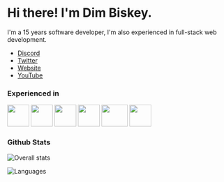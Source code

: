 # Hi there! I'm Dim Biskey.
I'm a 15 years software developer, I'm also experienced in full-stack web development.
- [Discord](https://discord.gg/7sb5rpu)
- [Twitter](https://twitter.com/DevDim_)
- [Website](https://dimmy.xyz/)
- [YouTube](https://youtube.com/DevDim)

### Experienced in
<img src="https://cdn4.iconfinder.com/data/icons/blackicon/54/css3_icon-512.png" width="50px" height="50px"> <img src="https://cdn3.iconfinder.com/data/icons/glypho-social-and-other-logos/64/logo-html5-circle-512.png" width="50px" height="50px"> <img src="https://image.flaticon.com/icons/png/512/152/152760.png" width="50px" height="50px"> <img src="https://cdn.iconscout.com/icon/free/png-512/javascript-2336958-1982839.png" width="50px" height="50px"> <img src="https://cdn.onlinewebfonts.com/svg/img_145824.png" width="60px" height="50px"> <img src="https://image.flaticon.com/icons/png/512/1822/1822920.png" width="50px" height="50px">

### Github Stats
![Overall stats](https://github-readme-stats.vercel.app/api?username=DimBis&theme=cobalt&show_icons=true&count_private=true)

![Languages](https://github-readme-stats.vercel.app/api/top-langs/?username=DimBis&theme=cobalt&show_icons=true&count_private=true)
